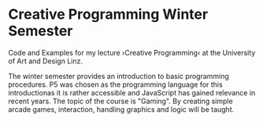 # Creative Programming Winter Semester 
Code and Examples for my lecture ›Creative Programming‹ at the University of Art and Design Linz.

The winter semester provides an introduction to basic programming procedures. P5 was chosen as the programming language for this introductionas it is rather accessible and JavaScript has gained relevance in recent years. 
The topic of the course is "Gaming". By creating simple arcade games, interaction, handling graphics and logic will be taught. 
